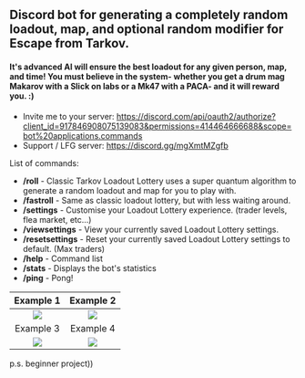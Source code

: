 ## Discord bot for generating a completely random loadout, map, and optional random modifier for Escape from Tarkov. 

#### It's advanced AI will ensure the best loadout for any given person, map, and time! You must believe in the system- whether you get a drum mag Makarov with a Slick on labs or a Mk47 with a PACA- and it will reward you. :)

- Invite me to your server: https://discord.com/api/oauth2/authorize?client_id=917846908075139083&permissions=414464666688&scope=bot%20applications.commands
- Support / LFG server: https://discord.gg/mgXmtMZgfb

List of commands: 
- **/roll** - Classic Tarkov Loadout Lottery uses a super quantum algorithm to generate a random loadout and map for you to play with.
- **/fastroll** - Same as classic loadout lottery, but with less waiting around.
- **/settings** - Customise your Loadout Lottery experience. (trader levels, flea market, etc...)
- **/viewsettings** - View your currently saved Loadout Lottery settings.
- **/resetsettings** - Reset your currently saved Loadout Lottery settings to default. (Max traders)
- **/help** - Command list
- **/stats** - Displays the bot's statistics
- **/ping** - Pong!

Example 1                             |  Example 2
:------------------------------------:|:------------------------------------:
![](https://i.imgur.com/SMAeIKt.png)  |  ![](https://i.imgur.com/0FAye6t.pngg)
Example 3                             |  Example 4
![](https://i.imgur.com/DgPfPfF.png)  |  ![](https://i.imgur.com/TXThfe1.png)

p.s. beginner project))
